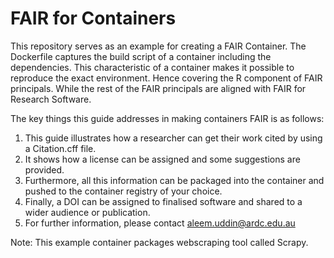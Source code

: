 # FAIR for Containers
This repository serves as an example for creating a FAIR Container. The Dockerfile captures the build script of a container including the dependencies. This characteristic of a container makes it possible to reproduce the exact environment. Hence covering the R component of FAIR principals. While the rest of the FAIR principals are aligned with FAIR for Research Software. 


The key things this guide addresses in making containers FAIR is as follows:
1. This guide illustrates how a researcher can get their work cited by using a Citation.cff file.
2. It shows how a license can be assigned and some suggestions are provided.
3. Furthermore, all this information can be packaged into the container and pushed to the container registry of your choice.
4. Finally, a DOI can be assigned to finalised software and shared to a wider audience or publication.
5. For further information, please contact aleem.uddin@ardc.edu.au

Note: This example container packages webscraping tool called Scrapy. 
